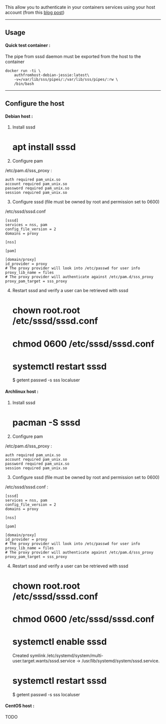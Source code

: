 
This allow you to authenticate in your containers services using your host account (from this [blog post](https://jhrozek.wordpress.com/2015/03/31/authenticating-a-docker-container-against-hosts-unix-accounts/))

----
## Usage

#### Quick test container :

The pipe from sssd daemon must be exported from the host to the container

    docker run -ti \
    	authfromhost-debian-jessie:latest\
    	-v=/var/lib/sss/pipes/:/var/lib/sss/pipes/:rw \
    	/bin/bash


----
## Configure the host

#### Debian host :

1. Install sssd

    # apt install sssd

2. Configure pam

/etc/pam.d/sss_proxy :

    auth required pam_unix.so
    account required pam_unix.so
    password required pam_unix.so
    session required pam_unix.so

3. Configure sssd (file must be owned by root and permission set to 0600)

/etc/sssd/sssd.conf

    [sssd]
    services = nss, pam
    config_file_version = 2
    domains = proxy

    [nss]

    [pam]

    [domain/proxy]
    id_provider = proxy
    # The proxy provider will look into /etc/passwd for user info
    proxy_lib_name = files
    # The proxy provider will authenticate against /etc/pam.d/sss_proxy
    proxy_pam_target = sss_proxy

4. Restart sssd and verify a user can be retrieved with sssd

    # chown root.root /etc/sssd/sssd.conf
    # chmod 0600 /etc/sssd/sssd.conf
    # systemctl restart sssd
    $ getent passwd -s sss localuser

#### Archlinux host :

1. Install sssd

    # pacman -S sssd

2. Configure pam

/etc/pam.d/sss_proxy :

    auth required pam_unix.so
    account required pam_unix.so
    password required pam_unix.so
    session required pam_unix.so

3. Configure sssd (file must be owned by root and permission set to 0600)

/etc/sssd/sssd.conf :

    [sssd]
    services = nss, pam
    config_file_version = 2
    domains = proxy

    [nss]

    [pam]

    [domain/proxy]
    id_provider = proxy
    # The proxy provider will look into /etc/passwd for user info
    proxy_lib_name = files
    # The proxy provider will authenticate against /etc/pam.d/sss_proxy
    proxy_pam_target = sss_proxy

4. Restart sssd and verify a user can be retrieved with sssd

    # chown root.root /etc/sssd/sssd.conf
    # chmod 0600 /etc/sssd/sssd.conf
    # systemctl enable sssd
    Created symlink /etc/systemd/system/multi-user.target.wants/sssd.service → /usr/lib/systemd/system/sssd.service.
    # systemctl restart sssd
    $ getent passwd -s sss localuser

#### CentOS host :

TODO
